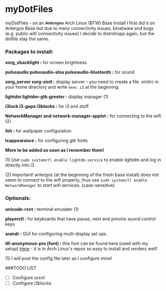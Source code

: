 # myDotFiles
myDotFiles - on an ~~Antergos~~ Arch Linux (BTW) Base Install
I first did it on Antergos Base but due to many connectivity issues, bloatware and bugs (e.g. public wifi connectivity issues) I decide to distrohopp again, but the dotfile stay the same.

### Packages to install:
 __xorg_xbacklight :__ for screen brightness
 
 __pulseaudio pulseaudio-alsa pulseaudio-bluetooth :__ for sound
 
 __xorg_server xorg-xinit :__ display server - you need to create a file .xinitrc  in your home directory and write `exec i3` at the beginning
 
 __lightdm lightdm-gtk-greeter :__ display manager (1) 
 
 __i3lock i3-gaps i3blocks :__ for i3 and stuff
 
 __NetworkManager and network-manager-applet :__ for connecting to the wifi  (2) 
 
 __feh :__ for wallpaper configuration
 
 __lxappearance :__ for configuring gtk fonts
 
 
 __More to be added as soon as I remember them!__
 
(1) Use `sudo sustemctl enable lightdm.service` to enable lightdm and log in directly into i3

(2) Important! antergos (at the beginning of the fresh base install) does not seem to connect to the wifi properly, thus use 
`sudo systemctl enable NetworkManager` to start wifi services. (case-sensitive)

### Optionals:
__unicode-rxvt :__ terminal emulater (1)

__playerctl :__ for keyboards that have pause, next and prevois sound control keys

__arandr :__ GUI for configuring multi-display set ups

__ttf-anonymous-pro (font) :__ this font can be found here (used with my setup) [Here](https://www.marksimonson.com/fonts/view/anonymous-pro) - it is in Arch Linux's repos so easy to install and renders well!

(1) I will post the config file later as I configure mine!

###TODO LIST
- [ ] Configure urxvt
- [ ] Configure i3blocks
